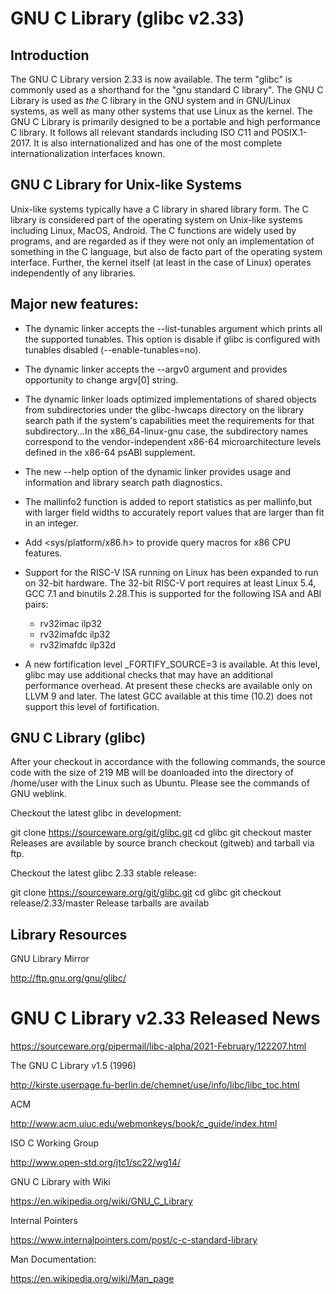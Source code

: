 # GNU C Library (glibc v2.33)

## Introduction

The GNU C Library version 2.33 is now available. The term "glibc" is commonly used as a shorthand for the "gnu standard C library". The GNU C Library is used as *the* C library in the GNU system and in GNU/Linux systems, as well as many other systems that use Linux as the kernel. The GNU C Library is primarily designed to be a portable and high performance C library.  It follows all relevant standards including ISO C11 and POSIX.1-2017. It is also internationalized and has one of the most complete internationalization interfaces known.

## GNU C Library for Unix-like Systems 

Unix-like systems typically have a C library in shared library form. The C library is considered part of the operating system on Unix-like systems including Linux, MacOS, Android. The C functions are widely used by programs, and are regarded as if they were not only an implementation of something in the C language, but also de facto part of the operating system interface. Further, the kernel itself (at least in the case of Linux) operates independently of any libraries.

## Major new features:

* The dynamic linker accepts the --list-tunables argument which prints all the supported tunables.  This option is disable if glibc is configured with tunables disabled (--enable-tunables=no).

* The dynamic linker accepts the --argv0 argument and provides opportunity to change argv[0] string.

* The dynamic linker loads optimized implementations of shared objects from subdirectories under the glibc-hwcaps directory on the library search path if the system's capabilities meet the requirements for that subdirectory...In the x86_64-linux-gnu case, the subdirectory names correspond to the vendor-independent x86-64 microarchitecture levels defined in the x86-64 psABI supplement.

* The new --help option of the dynamic linker provides usage and information and library search path diagnostics.

* The mallinfo2 function is added to report statistics as per mallinfo,but with larger field widths to accurately report values that are larger than fit in an integer.

* Add <sys/platform/x86.h> to provide query macros for x86 CPU features.

* Support for the RISC-V ISA running on Linux has been expanded to run on 32-bit hardware. The 32-bit RISC-V port requires at least Linux 5.4, GCC 7.1 and   binutils 2.28.This is supported for the following ISA and ABI pairs:

    - rv32imac ilp32
    - rv32imafdc ilp32
    - rv32imafdc ilp32d
    
* A new fortification level _FORTIFY_SOURCE=3 is available. At this level, glibc may use additional checks that may have an additional performance overhead. At present these checks are available only on LLVM 9 and later. The latest GCC available at this time (10.2) does not support this level of fortification.

## GNU C Library (glibc)

After your checkout in accordance with the following commands, the source code with the size of 219 MB will be doanloaded into the directory of /home/user with the Linux such as Ubuntu. Please see the commands of GNU weblink.

Checkout the latest glibc in development:

git clone https://sourceware.org/git/glibc.git
cd glibc
git checkout master
Releases are available by source branch checkout (gitweb) and tarball via ftp.

Checkout the latest glibc 2.33 stable release:

git clone https://sourceware.org/git/glibc.git
cd glibc
git checkout release/2.33/master
Release tarballs are availab


## Library Resources

GNU Library Mirror

http://ftp.gnu.org/gnu/glibc/

# GNU C Library v2.33 Released News

https://sourceware.org/pipermail/libc-alpha/2021-February/122207.html

The GNU C Library v1.5 (1996)

http://kirste.userpage.fu-berlin.de/chemnet/use/info/libc/libc_toc.html

ACM 

http://www.acm.uiuc.edu/webmonkeys/book/c_guide/index.html

ISO C Working Group

http://www.open-std.org/jtc1/sc22/wg14/

GNU C Library with Wiki

https://en.wikipedia.org/wiki/GNU_C_Library

Internal Pointers 

https://www.internalpointers.com/post/c-c-standard-library

Man Documentation:

https://en.wikipedia.org/wiki/Man_page
